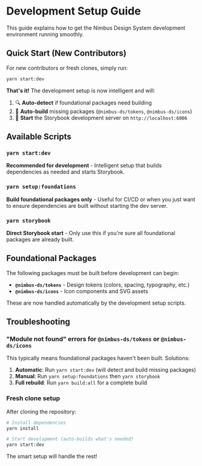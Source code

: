 # Development Setup Guide

This guide explains how to get the Nimbus Design System development environment running smoothly.

## Quick Start (New Contributors)

For new contributors or fresh clones, simply run:

```bash
yarn start:dev
```

**That's it!** The development setup is now intelligent and will:

1. 🔍 **Auto-detect** if foundational packages need building
2. 🔨 **Auto-build** missing packages (`@nimbus-ds/tokens`, `@nimbus-ds/icons`)
3. 🚀 **Start** the Storybook development server on `http://localhost:6006`

## Available Scripts

### `yarn start:dev`

**Recommended for development** - Intelligent setup that builds dependencies as needed and starts Storybook.

### `yarn setup:foundations`

**Build foundational packages only** - Useful for CI/CD or when you just want to ensure dependencies are built without starting the dev server.

### `yarn storybook`

**Direct Storybook start** - Only use this if you're sure all foundational packages are already built.

## Foundational Packages

The following packages must be built before development can begin:

- **`@nimbus-ds/tokens`** - Design tokens (colors, spacing, typography, etc.)
- **`@nimbus-ds/icons`** - Icon components and SVG assets

These are now handled automatically by the development setup scripts.

## Troubleshooting

### "Module not found" errors for `@nimbus-ds/tokens` or `@nimbus-ds/icons`

This typically means foundational packages haven't been built. Solutions:

1. **Automatic**: Run `yarn start:dev` (will detect and build missing packages)
2. **Manual**: Run `yarn setup:foundations` then `yarn storybook`
3. **Full rebuild**: Run `yarn build:all` for a complete build

### Fresh clone setup

After cloning the repository:

```bash
# Install dependencies
yarn install

# Start development (auto-builds what's needed)
yarn start:dev
```

The smart setup will handle the rest!
